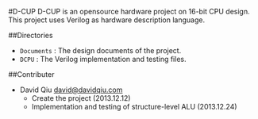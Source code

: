 #D-CUP
D-CUP is an opensource hardware project on 16-bit CPU design. This project uses Verilog as hardware description language.

##Directories
- ```Documents``` : The design documents of the project.
- ```DCPU``` : The Verilog implementation and testing files.

##Contributer
- David Qiu <david@davidqiu.com><br/>
  - Create the project (2013.12.12)
  - Implementation and testing of structure-level ALU (2013.12.24)

